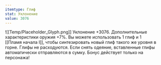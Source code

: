 ```yaml
---
itemtype: Глиф
stat: Уклонение 
value: 3076
---
```

![[Temp/Placeholder_Glyph.png]]
Уклонение +3076. Дополнительные характеристики оружия +7%. Вы можете использовать 1 глиф и 1 [[Пламя начала I]], чтобы синтезировать новый глиф такого же уровня в горне. Глифы не расходуются. Если снять одеяние, вставленные глифы автоматически отправляются в сумку. Бонус действует только на персонажа!

